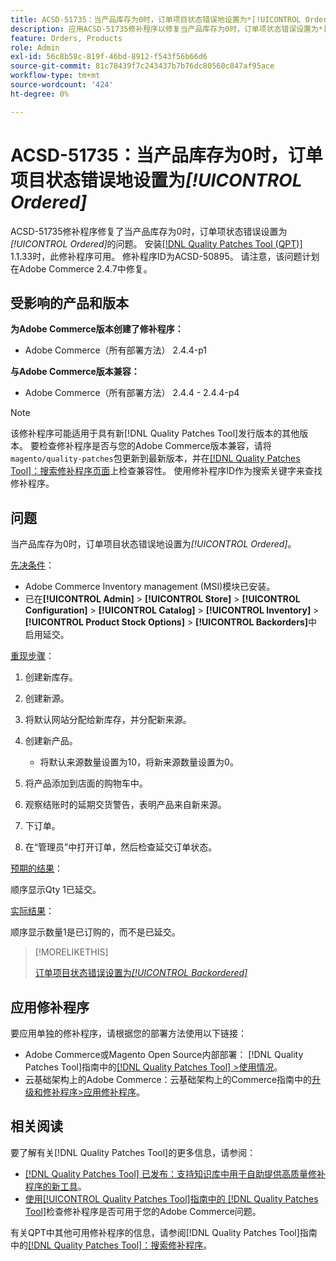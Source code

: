 ```yaml
---
title: ACSD-51735：当产品库存为0时，订单项目状态错误地设置为*[!UICONTROL Ordered]*
description: 应用ACSD-51735修补程序以修复当产品库存为0时，订单项状态错误设置为*[!UICONTROL Ordered]*的Adobe Commerce问题。
feature: Orders, Products
role: Admin
exl-id: 56c8b58c-819f-46bd-8912-f543f56b66d6
source-git-commit: 81c78439f7c243437b7b76dc80560c847af95ace
workflow-type: tm+mt
source-wordcount: '424'
ht-degree: 0%

---
```


# ACSD-51735：当产品库存为0时，订单项目状态错误地设置为&#x200B;*[!UICONTROL Ordered]*

ACSD-51735修补程序修复了当产品库存为0时，订单项状态错误设置为&#x200B;*[!UICONTROL Ordered]*&#x200B;的问题。 安装[[!DNL Quality Patches Tool (QPT)]](https://experienceleague.adobe.com/en/docs/commerce-knowledge-base/kb/announcements/commerce-announcements/magento-quality-patches-released-new-tool-to-self-serve-quality-patches) 1.1.33时，此修补程序可用。 修补程序ID为ACSD-50895。 请注意，该问题计划在Adobe Commerce 2.4.7中修复。

## 受影响的产品和版本

**为Adobe Commerce版本创建了修补程序：**

* Adobe Commerce（所有部署方法） 2.4.4-p1

**与Adobe Commerce版本兼容：**

* Adobe Commerce（所有部署方法） 2.4.4 - 2.4.4-p4

>[!NOTE]
>
>该修补程序可能适用于具有新[!DNL Quality Patches Tool]发行版本的其他版本。 要检查修补程序是否与您的Adobe Commerce版本兼容，请将`magento/quality-patches`包更新到最新版本，并在[[!DNL Quality Patches Tool]：搜索修补程序页面](https://experienceleague.adobe.com/tools/commerce-quality-patches/index.html)上检查兼容性。 使用修补程序ID作为搜索关键字来查找修补程序。

## 问题

当产品库存为0时，订单项目状态错误地设置为&#x200B;*[!UICONTROL Ordered]*。

<u>先决条件</u>：

* Adobe Commerce Inventory management (MSI)模块已安装。
* 已在&#x200B;**[!UICONTROL Admin]** > **[!UICONTROL Store]** > **[!UICONTROL Configuration]** > **[!UICONTROL Catalog]** > **[!UICONTROL Inventory]** > **[!UICONTROL Product Stock Options]** > **[!UICONTROL Backorders]**&#x200B;中启用延交。

<u>重现步骤</u>：

1. 创建新库存。
1. 创建新源。
1. 将默认网站分配给新库存，并分配新来源。
1. 创建新产品。

   * 将默认来源数量设置为10，将新来源数量设置为0。

1. 将产品添加到店面的购物车中。
1. 观察结账时的延期交货警告，表明产品来自新来源。
1. 下订单。
1. 在“管理员”中打开订单，然后检查延交订单状态。

<u>预期的结果</u>：

顺序显示Qty 1已延交。

<u>实际结果</u>：

顺序显示数量1是已订购的，而不是已延交。

>[!MORELIKETHIS]
>
>[订单项目状态错误设置为&#x200B;*[!UICONTROL Backordered]*](/help/tools/quality-patches-tool/patches-available-in-qpt/v1-1-33/acsd-51408-order-item-status-is-set-to-backordered.md)

## 应用修补程序

要应用单独的修补程序，请根据您的部署方法使用以下链接：

* Adobe Commerce或Magento Open Source内部部署： [!DNL Quality Patches Tool]指南中的[[!DNL Quality Patches Tool] >使用情况](/help/tools/quality-patches-tool/usage.md)。
* 云基础架构上的Adobe Commerce：云基础架构上的Commerce指南中的[升级和修补程序>应用修补程序](https://experienceleague.adobe.com/docs/commerce-cloud-service/user-guide/develop/upgrade/apply-patches.html)。

## 相关阅读

要了解有关[!DNL Quality Patches Tool]的更多信息，请参阅：

* [[!DNL Quality Patches Tool] 已发布：支持知识库中用于自助提供高质量修补程序的新工具](https://experienceleague.adobe.com/en/docs/commerce-knowledge-base/kb/announcements/commerce-announcements/magento-quality-patches-released-new-tool-to-self-serve-quality-patches)。
* [使用[!UICONTROL Quality Patches Tool]指南中的 [!DNL Quality Patches Tool]](/help/tools/quality-patches-tool/patches-available-in-qpt/check-patch-for-magento-issue-with-magento-quality-patches.md)检查修补程序是否可用于您的Adobe Commerce问题。


有关QPT中其他可用修补程序的信息，请参阅[!DNL Quality Patches Tool]指南中的[[!DNL Quality Patches Tool]：搜索修补程序](https://experienceleague.adobe.com/tools/commerce-quality-patches/index.html)。
